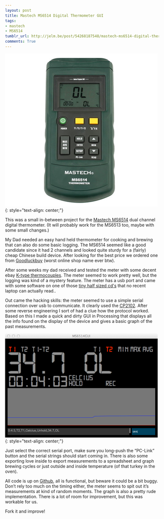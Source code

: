 ```yaml
---
layout: post
title: Mastech MS6514 Digital Thermometer GUI
tags:
- mastech
- MS6514
tumblr_url: http://jelm.be/post/54268187548/mastech-ms6514-digital-thermometer-gui
comments: True
---
```

![MS6514](/images/2013-06-30-mastech-ms6514-digital-thermometer-gui-1.jpg)
{: style="text-align: center;"}

This was a small in-between project for the [Mastech MS6514](http://www.p-mastech.com/index.php?page=shop.product_details&flypage=flypage.tpl&product_id=150&category_id=18&option=com_virtuemart&Itemid=29&vmcchk=1&Itemid=29) dual channel digital thermometer. (It will probably work for the MS6513 too, maybe with some small changes.)

<!--more-->

My Dad needed an easy hand held thermometer for cooking and brewing that can also do some basic logging. The MS6514 seemed like a good candidate since it had 2 channels and looked quite sturdy for a (fairly) cheap Chinese build device. After looking for the best price we ordered one from [Goodluckbuy](http://www.goodluckbuy.com/) (worst online shop name ever btw).

After some weeks my dad received and tested the meter with some decent ebay [K-type thermocouples](https://en.wikipedia.org/wiki/Thermocouple). The meter seemed to work pretty well, but the logging was kind of a mystery feature. The meter has a usb port and came with some software on one of those [tiny half sized cd's](https://en.wikipedia.org/wiki/Mini_CD) that no recent laptop can actually read..

Out came the hacking skills: the meter seemed to use a simple serial connection over usb to communicate. It clearly used the [CP2102](http://www.silabs.com/products/interface/usbtouart/Pages/usb-to-uart-bridge.aspx). After some reverse engineering I sort of had a clue how the protocol worked. Based on this I made a quick and dirty GUI in Processing that displays all the info found on the display of the device and gives a basic graph of the past measurements.

![MS6514](/images/2013-06-30-mastech-ms6514-digital-thermometer-gui-2.png)
{: style="text-align: center;"}

Just select the correct serial port, make sure you long-push the “PC-Link” button and the serial strings should start coming in. There is also some exporting love inside to export measurements to a spreadsheet and graph brewing cycles or just outside and inside temperature (of that turkey in the oven).

All code is up on [Github](https://github.com/JelmerT/MS6514GUI), all is functional, but beware it could be a bit buggy. Don’t rely too much on the timing either, the meter seems to spit out it’s measurements at kind of random moments. The graph is also a pretty rude implementation. There is a lot of room for improvement, but this was workable for us.

Fork it and improve!
